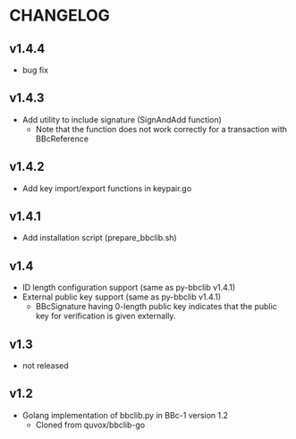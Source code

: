 CHANGELOG
====

## v1.4.4
* bug fix

## v1.4.3
* Add utility to include signature (SignAndAdd function)
  * Note that the function does not work correctly for a transaction with BBcReference

## v1.4.2
* Add key import/export functions in keypair.go

## v1.4.1
* Add installation script (prepare_bbclib.sh)

## v1.4
* ID length configuration support (same as py-bbclib v1.4.1)
* External public key support (same as py-bbclib v1.4.1)
  * BBcSignature having 0-length public key indicates that the public key for verification is given externally.

## v1.3
* not released

## v1.2
* Golang implementation of bbclib.py in BBc-1 version 1.2
  - Cloned from quvox/bbclib-go 


